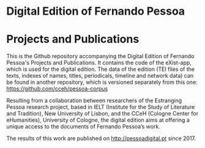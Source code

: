 Digital Edition of Fernando Pessoa
======
Projects and Publications
======

This is the Github repository accompanying the Digital Edition of Fernando Pessoa's Projects and Publications. It contains the code of the eXist-app, which is used for the digital edition. The data of the edition (TEI files of the texts, indexes of names, titles, periodicals, timeline and network data) can be found in another repository, which is versioned separately from this one: https://github.com/cceh/pessoa-corpus

Resulting from a collaboration between researchers of the Estranging Pessoa research project, based in IELT (Institute for the Study of Literature and Tradition), New University of Lisbon, and the CCeH (Cologne Center for eHumanities), University of Cologne, the digital edition aims at offering a unique access to the documents of Fernando Pessoa’s work.

The results of this work are published on http://pessoadigital.pt since 2017.



